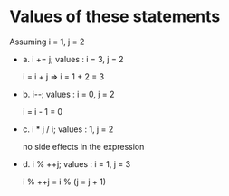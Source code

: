 # Values of these statements

Assuming i = 1, j = 2

- a. i += j;
    values : i = 3, j = 2

    i = i + j => i = 1 + 2 = 3

- b. i--;
    values : i = 0, j = 2

    i = i - 1 = 0

- c. i * j / i;
    values : 1, j = 2

    no side effects in the expression

- d. i % ++j;
    values : i = 1, j = 3

    i % ++j = i % (j = j + 1)